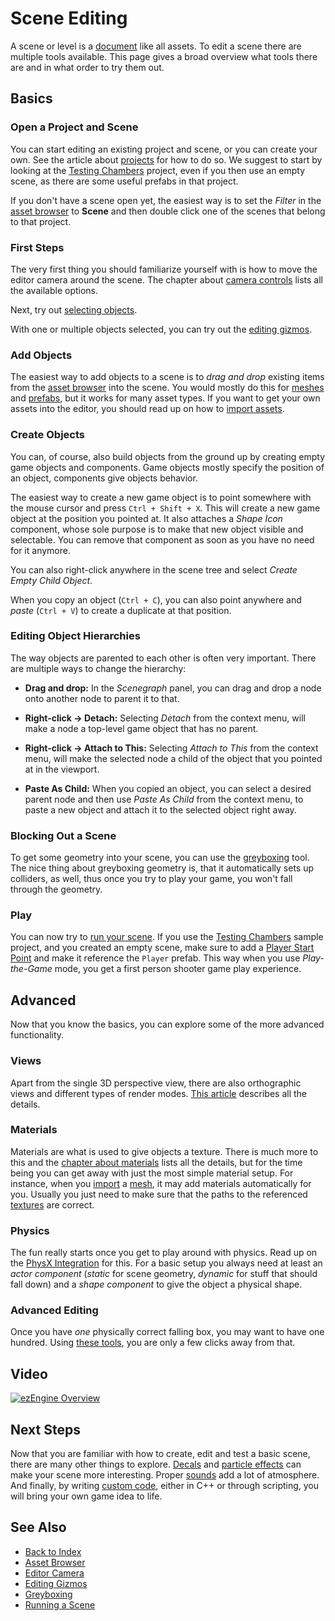 # Scene Editing

A scene or level is a [document](../editor/editor-documents.md) like all assets. To edit a scene there are multiple tools available. This page gives a broad overview what tools there are and in what order to try them out.

## Basics

### Open a Project and Scene

You can start editing an existing project and scene, or you can create your own. See the article about [projects](../projects/projects-overview.md) for how to do so. We suggest to start by looking at the [Testing Chambers](../samples/testing-chambers.md) project, even if you then use an empty scene, as there are some useful prefabs in that project.

If you don't have a scene open yet, the easiest way is to set the *Filter* in the [asset browser](../assets/asset-browser.md) to **Scene** and then double click one of the scenes that belong to that project.

### First Steps

The very first thing you should familiarize yourself with is how to move the editor camera around the scene. The chapter about [camera controls](editor-camera.md#camera-controls) lists all the available options.

Next, try out [selecting objects](selection.md).

With one or multiple objects selected, you can try out the [editing gizmos](gizmos.md).

### Add Objects

The easiest way to add objects to a scene is to *drag and drop* existing items from the [asset browser](../assets/asset-browser.md) into the scene. You would mostly do this for [meshes](../graphics/meshes/mesh-asset.md) and [prefabs](../prefabs/prefabs-overview.md), but it works for many asset types. If you want to get your own assets into the editor, you should read up on how to [import assets](../assets/import-assets.md).

### Create Objects

You can, of course, also build objects from the ground up by creating empty game objects and components. Game objects mostly specify the position of an object, components give objects behavior.

The easiest way to create a new game object is to point somewhere with the mouse cursor and press `Ctrl + Shift + X`. This will create a new game object at the position you pointed at. It also attaches a *Shape Icon* component, whose sole purpose is to make that new object visible and selectable. You can remove that component as soon as you have no need for it anymore.

You can also right-click anywhere in the scene tree and select *Create Empty Child Object*.

When you copy an object (`Ctrl + C`), you can also point anywhere and *paste* (`Ctrl + V`) to create a duplicate at that position.

### Editing Object Hierarchies

The way objects are parented to each other is often very important. There are multiple ways to change the hierarchy:

* **Drag and drop:** In the *Scenegraph* panel, you can drag and drop a node onto another node to parent it to that.

* **Right-click -> Detach:** Selecting *Detach* from the context menu, will make a node a top-level game object that has no parent.

* **Right-click -> Attach to This:** Selecting *Attach to This* from the context menu, will make the selected node a child of the object that you pointed at in the viewport.

* **Paste As Child:** When you copied an object, you can select a desired parent node and then use *Paste As Child* from the context menu, to paste a new object and attach it to the selected object right away.

### Blocking Out a Scene

To get some geometry into your scene, you can use the [greyboxing](greyboxing.md) tool. The nice thing about greyboxing geometry is, that it automatically sets up colliders, as well, thus once you try to play your game, you won't fall through the geometry.

### Play

You can now try to [run your scene](../editor/run-scene.md). If you use the [Testing Chambers](../samples/testing-chambers.md) sample project, and you created an empty scene, make sure to add a [Player Start Point](../gameplay/player-start-point.md) and make it reference the `Player` prefab. This way when you use *Play-the-Game* mode, you get a first person shooter game play experience.

## Advanced

Now that you know the basics, you can explore some of the more advanced functionality.

### Views

Apart from the single 3D perspective view, there are also orthographic views and different types of render modes. [This article](../editor/editor-views.md) describes all the details.

### Materials

Materials are what is used to give objects a texture. There is much more to this and the [chapter about materials](../materials/materials-overview.md) lists all the details, but for the time being you can get away with just the most simple material setup. For instance, when you [import](../assets/import-assets.md) a [mesh](../graphics/meshes/meshes-overview.md), it may add materials automatically for you. Usually you just need to make sure that the paths to the referenced [textures](../graphics/textures-overview.md) are correct.

### Physics

The fun really starts once you get to play around with physics. Read up on the [PhysX Integration](../physics/physx-overview.md) for this. For a basic setup you always need at least an *actor component* (*static* for scene geometry, *dynamic* for stuff that should fall down) and a *shape component* to give the object a physical shape.

### Advanced Editing

Once you have *one* physically correct falling box, you may want to have one hundred. Using [these tools](advanced-object-transform.md), you are only a few clicks away from that.

## Video

[![ezEngine Overview](https://img.youtube.com/vi/tIr5UEgSz2s/0.jpg)](https://www.youtube.com/watch?v=tIr5UEgSz2s)

## Next Steps

Now that you are familiar with how to create, edit and test a basic scene, there are many other things to explore. [Decals](../effects/decals.md) and [particle effects](../effects/particle-effects/particle-effects-overview.md) can make your scene more interesting. Proper [sounds](../sound/sound-overview.md) add a lot of atmosphere. And finally, by writing [custom code](../custom-code/custom-code-overview.md), either in C++ or through scripting, you will bring your own game idea to life.

## See Also

* [Back to Index](../index.md)
* [Asset Browser](../assets/asset-browser.md)
* [Editor Camera](editor-camera.md)
* [Editing Gizmos](gizmos.md)
* [Greyboxing](greyboxing.md)
* [Running a Scene](../editor/run-scene.md)
